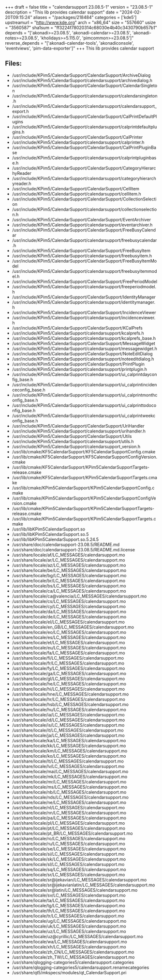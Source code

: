 +++
draft = false
title = "calendarsupport 23.08.5-1"
version = "23.08.5-1"
description = "This lib provides calendar support"
date = "2024-02-20T09:15:24"
aliases = "/packages/218484"
categories = ['kde5']
upstreamurl = "http://www.kde.org"
arch = "x86_64"
size = "557660"
usize = "3560587"
sha1sum = "ff3224f78020314c68030e4b40c3430790b657b1"
depends = "['akonadi>=23.08.5', 'akonadi-calendar>=23.08.5', 'akonadi-notes>=23.08.5', 'kholidays>=5.115.0', 'pimcommon>=23.08.5']"
reverse_depends = "['akonadi-calendar-tools', 'akonadiconsole', 'eventviews', 'pim-data-exporter']"
+++
This lib provides calendar support

## Files: 
* /usr/include/KPim5/CalendarSupport/CalendarSupport/ArchiveDialog
* /usr/include/KPim5/CalendarSupport/calendarsupport/archivedialog.h
* /usr/include/KPim5/CalendarSupport/CalendarSupport/CalendarSingleton
* /usr/include/KPim5/CalendarSupport/calendarsupport/calendarsingleton.h
* /usr/include/KPim5/CalendarSupport/calendarsupport/calendarsupport_export.h
* /usr/include/KPim5/CalendarSupport/CalendarSupport/CalPrintDefaultPlugins
* /usr/include/KPim5/CalendarSupport/calendarsupport/calprintdefaultplugins.h
* /usr/include/KPim5/CalendarSupport/CalendarSupport/CalPrinter
* /usr/include/KPim5/CalendarSupport/calendarsupport/calprinter.h
* /usr/include/KPim5/CalendarSupport/CalendarSupport/CalPrintPluginBase
* /usr/include/KPim5/CalendarSupport/calendarsupport/calprintpluginbase.h
* /usr/include/KPim5/CalendarSupport/CalendarSupport/CategoryHierarchyReader
* /usr/include/KPim5/CalendarSupport/calendarsupport/categoryhierarchyreader.h
* /usr/include/KPim5/CalendarSupport/CalendarSupport/CellItem
* /usr/include/KPim5/CalendarSupport/calendarsupport/cellitem.h
* /usr/include/KPim5/CalendarSupport/CalendarSupport/CollectionSelection
* /usr/include/KPim5/CalendarSupport/calendarsupport/collectionselection.h
* /usr/include/KPim5/CalendarSupport/CalendarSupport/EventArchiver
* /usr/include/KPim5/CalendarSupport/calendarsupport/eventarchiver.h
* /usr/include/KPim5/CalendarSupport/CalendarSupport/FreeBusyCalendar
* /usr/include/KPim5/CalendarSupport/calendarsupport/freebusycalendar.h
* /usr/include/KPim5/CalendarSupport/CalendarSupport/FreeBusyItem
* /usr/include/KPim5/CalendarSupport/calendarsupport/freebusyitem.h
* /usr/include/KPim5/CalendarSupport/CalendarSupport/FreeBusyItemModel
* /usr/include/KPim5/CalendarSupport/calendarsupport/freebusyitemmodel.h
* /usr/include/KPim5/CalendarSupport/CalendarSupport/FreePeriodModel
* /usr/include/KPim5/CalendarSupport/calendarsupport/freeperiodmodel.h
* /usr/include/KPim5/CalendarSupport/CalendarSupport/IdentityManager
* /usr/include/KPim5/CalendarSupport/calendarsupport/identitymanager.h
* /usr/include/KPim5/CalendarSupport/CalendarSupport/IncidenceViewer
* /usr/include/KPim5/CalendarSupport/calendarsupport/incidenceviewer.h
* /usr/include/KPim5/CalendarSupport/CalendarSupport/KCalPrefs
* /usr/include/KPim5/CalendarSupport/calendarsupport/kcalprefs.h
* /usr/include/KPim5/CalendarSupport/calendarsupport/kcalprefs_base.h
* /usr/include/KPim5/CalendarSupport/CalendarSupport/MessageWidget
* /usr/include/KPim5/CalendarSupport/calendarsupport/messagewidget.h
* /usr/include/KPim5/CalendarSupport/CalendarSupport/NoteEditDialog
* /usr/include/KPim5/CalendarSupport/calendarsupport/noteeditdialog.h
* /usr/include/KPim5/CalendarSupport/CalendarSupport/PrintPlugin
* /usr/include/KPim5/CalendarSupport/calendarsupport/printplugin.h
* /usr/include/KPim5/CalendarSupport/calendarsupport/ui_calprintdayconfig_base.h
* /usr/include/KPim5/CalendarSupport/calendarsupport/ui_calprintincidenceconfig_base.h
* /usr/include/KPim5/CalendarSupport/calendarsupport/ui_calprintmonthconfig_base.h
* /usr/include/KPim5/CalendarSupport/calendarsupport/ui_calprinttodoconfig_base.h
* /usr/include/KPim5/CalendarSupport/calendarsupport/ui_calprintweekconfig_base.h
* /usr/include/KPim5/CalendarSupport/CalendarSupport/UriHandler
* /usr/include/KPim5/CalendarSupport/calendarsupport/urihandler.h
* /usr/include/KPim5/CalendarSupport/CalendarSupport/Utils
* /usr/include/KPim5/CalendarSupport/calendarsupport/utils.h
* /usr/include/KPim5/CalendarSupport/calendarsupport_version.h
* /usr/lib/cmake/KF5CalendarSupport/KF5CalendarSupportConfig.cmake
* /usr/lib/cmake/KF5CalendarSupport/KF5CalendarSupportConfigVersion.cmake
* /usr/lib/cmake/KF5CalendarSupport/KPim5CalendarSupportTargets-release.cmake
* /usr/lib/cmake/KF5CalendarSupport/KPim5CalendarSupportTargets.cmake
* /usr/lib/cmake/KPim5CalendarSupport/KPim5CalendarSupportConfig.cmake
* /usr/lib/cmake/KPim5CalendarSupport/KPim5CalendarSupportConfigVersion.cmake
* /usr/lib/cmake/KPim5CalendarSupport/KPim5CalendarSupportTargets-release.cmake
* /usr/lib/cmake/KPim5CalendarSupport/KPim5CalendarSupportTargets.cmake
* /usr/lib/libKPim5CalendarSupport.so
* /usr/lib/libKPim5CalendarSupport.so.5
* /usr/lib/libKPim5CalendarSupport.so.5.24.5
* /usr/share/doc/calendarsupport-23.08.5/README.md
* /usr/share/doc/calendarsupport-23.08.5/README.md.license
* /usr/share/locale/af/LC_MESSAGES/calendarsupport.mo
* /usr/share/locale/ar/LC_MESSAGES/calendarsupport.mo
* /usr/share/locale/az/LC_MESSAGES/calendarsupport.mo
* /usr/share/locale/be/LC_MESSAGES/calendarsupport.mo
* /usr/share/locale/bg/LC_MESSAGES/calendarsupport.mo
* /usr/share/locale/br/LC_MESSAGES/calendarsupport.mo
* /usr/share/locale/bs/LC_MESSAGES/calendarsupport.mo
* /usr/share/locale/ca/LC_MESSAGES/calendarsupport.mo
* /usr/share/locale/ca@valencia/LC_MESSAGES/calendarsupport.mo
* /usr/share/locale/cs/LC_MESSAGES/calendarsupport.mo
* /usr/share/locale/cy/LC_MESSAGES/calendarsupport.mo
* /usr/share/locale/da/LC_MESSAGES/calendarsupport.mo
* /usr/share/locale/de/LC_MESSAGES/calendarsupport.mo
* /usr/share/locale/el/LC_MESSAGES/calendarsupport.mo
* /usr/share/locale/en_GB/LC_MESSAGES/calendarsupport.mo
* /usr/share/locale/eo/LC_MESSAGES/calendarsupport.mo
* /usr/share/locale/es/LC_MESSAGES/calendarsupport.mo
* /usr/share/locale/et/LC_MESSAGES/calendarsupport.mo
* /usr/share/locale/eu/LC_MESSAGES/calendarsupport.mo
* /usr/share/locale/fa/LC_MESSAGES/calendarsupport.mo
* /usr/share/locale/fi/LC_MESSAGES/calendarsupport.mo
* /usr/share/locale/fr/LC_MESSAGES/calendarsupport.mo
* /usr/share/locale/fy/LC_MESSAGES/calendarsupport.mo
* /usr/share/locale/ga/LC_MESSAGES/calendarsupport.mo
* /usr/share/locale/gl/LC_MESSAGES/calendarsupport.mo
* /usr/share/locale/he/LC_MESSAGES/calendarsupport.mo
* /usr/share/locale/hi/LC_MESSAGES/calendarsupport.mo
* /usr/share/locale/hne/LC_MESSAGES/calendarsupport.mo
* /usr/share/locale/hr/LC_MESSAGES/calendarsupport.mo
* /usr/share/locale/hsb/LC_MESSAGES/calendarsupport.mo
* /usr/share/locale/hu/LC_MESSAGES/calendarsupport.mo
* /usr/share/locale/ia/LC_MESSAGES/calendarsupport.mo
* /usr/share/locale/id/LC_MESSAGES/calendarsupport.mo
* /usr/share/locale/is/LC_MESSAGES/calendarsupport.mo
* /usr/share/locale/it/LC_MESSAGES/calendarsupport.mo
* /usr/share/locale/ja/LC_MESSAGES/calendarsupport.mo
* /usr/share/locale/ka/LC_MESSAGES/calendarsupport.mo
* /usr/share/locale/kk/LC_MESSAGES/calendarsupport.mo
* /usr/share/locale/km/LC_MESSAGES/calendarsupport.mo
* /usr/share/locale/ko/LC_MESSAGES/calendarsupport.mo
* /usr/share/locale/lt/LC_MESSAGES/calendarsupport.mo
* /usr/share/locale/lv/LC_MESSAGES/calendarsupport.mo
* /usr/share/locale/mai/LC_MESSAGES/calendarsupport.mo
* /usr/share/locale/mk/LC_MESSAGES/calendarsupport.mo
* /usr/share/locale/mr/LC_MESSAGES/calendarsupport.mo
* /usr/share/locale/ms/LC_MESSAGES/calendarsupport.mo
* /usr/share/locale/nb/LC_MESSAGES/calendarsupport.mo
* /usr/share/locale/nds/LC_MESSAGES/calendarsupport.mo
* /usr/share/locale/ne/LC_MESSAGES/calendarsupport.mo
* /usr/share/locale/nl/LC_MESSAGES/calendarsupport.mo
* /usr/share/locale/nn/LC_MESSAGES/calendarsupport.mo
* /usr/share/locale/pa/LC_MESSAGES/calendarsupport.mo
* /usr/share/locale/pl/LC_MESSAGES/calendarsupport.mo
* /usr/share/locale/pt/LC_MESSAGES/calendarsupport.mo
* /usr/share/locale/pt_BR/LC_MESSAGES/calendarsupport.mo
* /usr/share/locale/ro/LC_MESSAGES/calendarsupport.mo
* /usr/share/locale/ru/LC_MESSAGES/calendarsupport.mo
* /usr/share/locale/se/LC_MESSAGES/calendarsupport.mo
* /usr/share/locale/si/LC_MESSAGES/calendarsupport.mo
* /usr/share/locale/sk/LC_MESSAGES/calendarsupport.mo
* /usr/share/locale/sl/LC_MESSAGES/calendarsupport.mo
* /usr/share/locale/sq/LC_MESSAGES/calendarsupport.mo
* /usr/share/locale/sr/LC_MESSAGES/calendarsupport.mo
* /usr/share/locale/sr@ijekavian/LC_MESSAGES/calendarsupport.mo
* /usr/share/locale/sr@ijekavianlatin/LC_MESSAGES/calendarsupport.mo
* /usr/share/locale/sr@latin/LC_MESSAGES/calendarsupport.mo
* /usr/share/locale/sv/LC_MESSAGES/calendarsupport.mo
* /usr/share/locale/ta/LC_MESSAGES/calendarsupport.mo
* /usr/share/locale/tg/LC_MESSAGES/calendarsupport.mo
* /usr/share/locale/th/LC_MESSAGES/calendarsupport.mo
* /usr/share/locale/tr/LC_MESSAGES/calendarsupport.mo
* /usr/share/locale/ug/LC_MESSAGES/calendarsupport.mo
* /usr/share/locale/uk/LC_MESSAGES/calendarsupport.mo
* /usr/share/locale/uz/LC_MESSAGES/calendarsupport.mo
* /usr/share/locale/uz@cyrillic/LC_MESSAGES/calendarsupport.mo
* /usr/share/locale/wa/LC_MESSAGES/calendarsupport.mo
* /usr/share/locale/xh/LC_MESSAGES/calendarsupport.mo
* /usr/share/locale/zh_CN/LC_MESSAGES/calendarsupport.mo
* /usr/share/locale/zh_TW/LC_MESSAGES/calendarsupport.mo
* /usr/share/qlogging-categories5/calendarsupport.categories
* /usr/share/qlogging-categories5/calendarsupport.renamecategories
* /usr/share/qt5/mkspecs/modules/qt_CalendarSupport.pri
